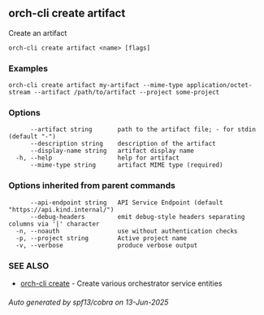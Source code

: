 ## orch-cli create artifact

Create an artifact

```
orch-cli create artifact <name> [flags]
```

### Examples

```
orch-cli create artifact my-artifact --mime-type application/octet-stream --artifact /path/to/artifact --project some-project
```

### Options

```
      --artifact string       path to the artifact file; - for stdin (default "-")
      --description string    description of the artifact
      --display-name string   artifact display name
  -h, --help                  help for artifact
      --mime-type string      artifact MIME type (required)
```

### Options inherited from parent commands

```
      --api-endpoint string   API Service Endpoint (default "https://api.kind.internal/")
      --debug-headers         emit debug-style headers separating columns via '|' character
  -n, --noauth                use without authentication checks
  -p, --project string        Active project name
  -v, --verbose               produce verbose output
```

### SEE ALSO

* [orch-cli create](orch-cli_create.md)	 - Create various orchestrator service entities

###### Auto generated by spf13/cobra on 13-Jun-2025
